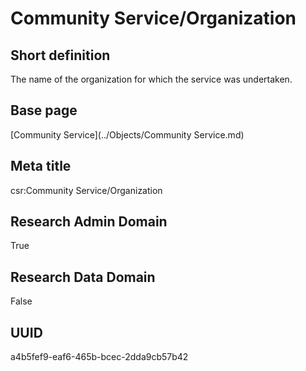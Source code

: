 # Community Service/Organization
## Short definition
The name of the organization for which the service was undertaken.
## Base page
[Community Service](../Objects/Community Service.md)
## Meta title
csr:Community Service/Organization
## Research Admin Domain
True
## Research Data Domain
False
## UUID
a4b5fef9-eaf6-465b-bcec-2dda9cb57b42
